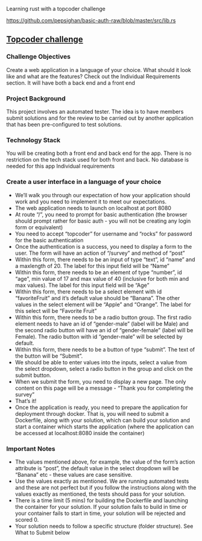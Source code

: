 Learning rust with a topcoder challenge

https://github.com/pepsighan/basic-auth-raw/blob/master/src/lib.rs

## [Topcoder challenge](https://www.topcoder.com/challenges/de6ed3dc-7afc-40e6-a2df-64e027f3221e)

### Challenge Objectives

Create a web application in a language of your choice. What should it look like and what are the features? Check out the Individual Requirements section. It will have both a back end and a front end

### Project Background

This project involves an automated tester. The idea is to have members submit solutions and for the review to be carried out by another application that has been pre-configured to test solutions.

### Technology Stack

You will be creating both a front end and back end for the app. There is no restriction on the tech stack used for both front and back. No database is needed for this app 
Individual requirements

### Create a user interface in a language of your choice

- We’ll walk you through our expectation of how your application should work and you need to implement it to meet our expectations.
- The web application needs to launch on localhost at port 8080
- At route “/”, you need to prompt for basic authentication (the browser should prompt rather for basic auth - you will not be creating any login form or equivalent)
- You need to accept “topcoder” for username and “rocks” for password for the basic authentication
- Once the authentication is a success, you need to display a form to the user. The form will have an action of “/survey” and method of “post”
- Within this form, there needs to be an input of type “text”, id “name” and a maxlength of 20. The label for this input field will be “Name”
- Within this form, there needs to be an element of type “number”, id “age”, min value of 17 and max value of 40 (inclusive for both min and max values). The label for this input field will be “Age”
- Within this form, there needs to be a select element with id “favoriteFruit” and it’s default value should be “Banana”. The other values in the select element will be “Apple” and “Orange”. The label for this select will be “Favorite Fruit”
- Within this form, there needs to be a radio button group. The first radio element needs to have an id of “gender-male” (label will be Male) and the second radio button will have an id of “gender-female” (label will be Female). The radio button with id “gender-male” will be selected by default.
- Within this form, there needs to be a button of type “submit”. The text of the button will be “Submit”.
- We should be able to enter values into the inputs, select a value from the select dropdown, select a radio button in the group and click on the submit button.
- When we submit the form, you need to display a new page. The only content on this page will be a message  - “Thank you for completing the survey”
- That’s it!
- Once the application is ready, you need to prepare the application for deployment through docker. That is, you will need to submit a Dockerfile, along with your solution, which can build your solution and start a container which starts the application (where the application can be accessed at localhost:8080 inside the container)

### Important Notes

- The values mentioned above, for example, the value of the form’s action attribute is “post”, the default value in the select dropdown will be “Banana” etc - these values are case sensitive.
- Use the values exactly as mentioned. We are running automated tests and these are not perfect but if you follow the instructions along with the values exactly as mentioned, the tests should pass for your solution.
- There is a time limit (5 mins) for building the Dockerfile and launching the container for your solution. If your solution fails to build in time or your container fails to start in time, your solution will be rejected and scored 0.
- Your solution needs to follow a specific structure (folder structure). See What to Submit below

